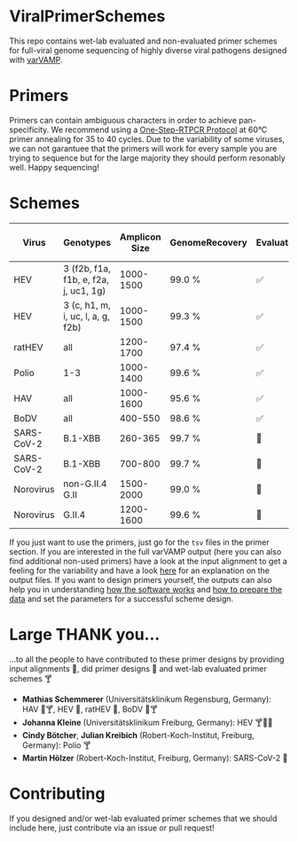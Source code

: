 # ViralPrimerSchemes
This repo contains wet-lab evaluated and non-evaluated primer schemes for full-viral genome sequencing of highly diverse viral pathogens designed with [varVAMP](https://github.com/jonas-fuchs/varVAMP).

# Primers
Primers can contain ambiguous characters in order to achieve pan-specificity. We recommend using a [One-Step-RTPCR Protocol](https://github.com/jonas-fuchs/varVAMP/blob/master/docs/wet_lab_protocol.md) at 60°C primer annealing for 35 to 40 cycles. Due to the variability of some viruses, we can not garantuee that the primers will work for every sample you are trying to sequence but for the large majority they should perform resonably well. Happy sequencing!

# Schemes

| Virus      | Genotypes                             | Amplicon Size | GenomeRecovery | Evaluated             | Primers                                       | Input alignment                         | Full varVAMP output                 |
|------------|---------------------------------------|---------------|----------------|-----------------------|-----------------------------------------------|-----------------------------------------|-------------------------------------|
| HEV        | 3 (f2b, f1a, f1b, e, f2a, j, uc1, 1g) | 1000-1500     | 99.0 %         | :white_check_mark:    | [tsv](varvamp_data/HEV_1/cluster1primers.tsv) | [aln](input_alignments/HEV_1.aln)       | [output](varvamp_data/x)            |
| HEV        | 3 (c, h1, m, i, uc, l, a, g, f2b)     | 1000-1500     | 99.3 %         | :white_check_mark:    | [tsv](varvamp_data/HEV_2/cluster2primers.tsv) | [aln](input_alignments/HEV_2.aln)       | [output](varvamp_data/x)            |
| ratHEV     | all                                   | 1200-1700     | 97.4 %         | :white_check_mark:    | [tsv](varvamp_data/ratHEV/primers.tsv)        | [aln](input_alignments/rat_HEV.aln)     | [output](varvamp_data/ratHEV)       |
| Polio      | 1-3                                   | 1000-1400     | 99.6 %         | :white_check_mark:    | [tsv](varvamp_data/Polio/primers.tsv)         | [aln](input_alignments/polio1-3.aln)    | [output](varvamp_data/Polio)        |
| HAV        | all                                   | 1000-1600     | 95.6 %         | :white_check_mark:    | [tsv](varvamp_data/HAV/primers.tsv)           | [aln](input_alignments/HAV.aln)         | [output](varvamp_data/HAV)          |
| BoDV       | all                                   | 400-550       | 98.6 %         | :white_check_mark:    | [tsv](varvamp_data/BoDV/primers.tsv)          | [aln](input_alignments/BoDV.aln)        | [output](varvamp_data/BoDV)         |
| SARS-CoV-2 | B.1-XBB                               | 260-365       | 99.7 %         | :black_square_button: | [tsv](varvamp_data/SARS-CoV-2_1/primers.tsv)  | [aln](input_alignments/SARS-CoV-2.aln)  | [output](varvamp_data/SARS-CoV-2_1) |
| SARS-CoV-2 | B.1-XBB                               | 700-800       | 99.7 %         | :black_square_button: | [tsv](varvamp_data/SARS-CoV-2_2/primers.tsv)  | [aln](input_alignments/SARS-CoV-2.aln)  | [output](varvamp_data/SARS-CoV-2_2) |
| Norovirus  | non-G.II.4 G.II                       | 1500-2000     | 99.0 %         | :black_square_button: | [tsv](varvamp_data/Norovirus_1/primers.tsv)   | [aln](input_alignments/Norovirus_1.aln) | [output](varvamp_data/Norovirus_1)  |
| Norovirus  | G.II.4                                | 1200-1600     | 99.6 %         | :black_square_button: | [tsv](varvamp_data/Norovirus_2/primers.tsv)   | [aln](input_alignments/Norovirus_2.aln) | [output](varvamp_data/Norovirus_2)  |

If you just want to use the primers, just go for the `tsv` files in the primer section. If you are interested in the full varVAMP output (here you can also find additional non-used primers) have a look at the input alignment to get a feeling for the variability and have a look [here](https://github.com/jonas-fuchs/varVAMP/blob/master/docs/output.md) for an explanation on the output files. If you want to design primers yourself, the outputs can also help you in understanding [how the software works](https://github.com/jonas-fuchs/varVAMP/blob/master/docs/how_varvamp_works.md) and [how to prepare the data](https://github.com/jonas-fuchs/varVAMP/blob/master/docs/preparing_the_data.md) and set the parameters for a successful scheme design.


# Large THANK you...

...to all the people to have contributed to these primer designs by providing input alignments :beer:, did primer designs :wine_glass: and wet-lab evaluated primer schemes :cocktail:

- **Mathias Schemmerer** (Universitätsklinikum Regensburg, Germany): HAV :beer::cocktail:, HEV :beer:, ratHEV :beer:, BoDV :beer::cocktail:
- **Johanna Kleine** (Universitätsklinikum Freiburg, Germany): HEV :cocktail::wine_glass::beer:
- **Cindy Bötcher**, **Julian Kreibich** (Robert-Koch-Institut, Freiburg, Germany): Polio :cocktail:
- **Martin Hölzer** (Robert-Koch-Institut, Freiburg, Germany): SARS-CoV-2 :beer:


# Contributing

If you designed and/or wet-lab evaluated primer schemes that we should include here, just contribute via an issue or pull request!






